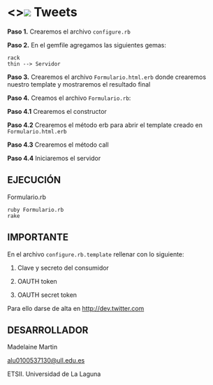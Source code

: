 <>![](http://banot.etsii.ull.es/alu4103/twitter.jpg)
Tweets
================================

**Paso 1.** Crearemos el archivo `configure.rb`

**Paso 2.** En el gemfile agregamos las siguientes gemas:
	
	rack
	thin --> Servidor

**Paso 3.** Crearemos el archivo `Formulario.html.erb` donde crearemos nuestro template y mostraremos el resultado final

**Paso 4.** Creamos el archivo `Formulario.rb`:
	
**Paso 4.1** Crearemos el constructor

**Paso 4.2** Crearemos el método erb para abrir el template creado en `Formulario.html.erb`

**Paso 4.3** Crearemos el método call

**Paso 4.4** Iniciaremos el servidor


## EJECUCIÓN ##

Formulario.rb
	
	ruby Formulario.rb
	rake

## IMPORTANTE ##

En el archivo `configure.rb.template` rellenar con lo siguiente:

1. Clave y secreto del consumidor

2. OAUTH token

3. OAUTH secret token 

 Para ello darse de alta en http://dev.twitter.com
 
## DESARROLLADOR ##

Madelaine Martin

alu0100537130@ull.edu.es

ETSII. Universidad de La Laguna



